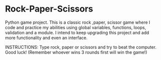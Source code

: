 # Rock-Paper-Scissors

Python game project. This is a classic rock ,paper, scissor game where I code and practice my abilities using global variables, functions, loops, validation
and a module. I intend to keep upgrading this project and add more functionality and even an interface. 

INSTRUCTIONS: Type rock, paper or scissors and try to beat the computer. Good luck! (Remember whoever wins 3 rounds first will win the game!)
